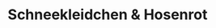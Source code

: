 ---
title: "Schneekleidchen & Hosenrot"
url: /weimar/schneekleidchen-und-hosenrot/
shop: Kleidung
---
